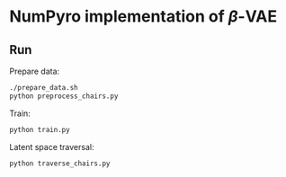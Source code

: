 # NumPyro implementation of _β_-VAE

## Run

Prepare data:

```sh
./prepare_data.sh
python preprocess_chairs.py
```

Train:

```sh
python train.py
```

Latent space traversal:

```sh
python traverse_chairs.py
```
